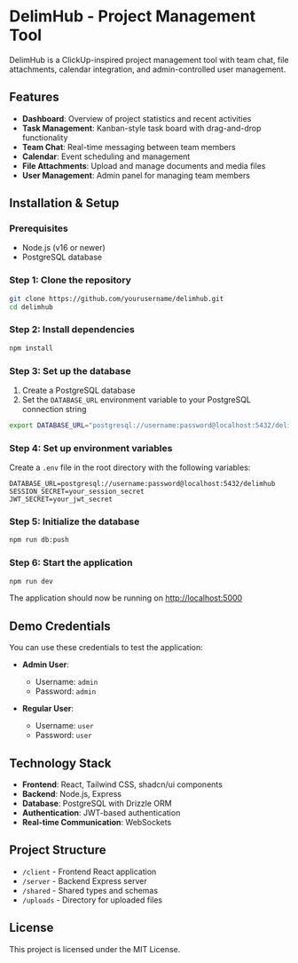# DelimHub - Project Management Tool

DelimHub is a ClickUp-inspired project management tool with team chat, file attachments, calendar integration, and admin-controlled user management.

## Features

- **Dashboard**: Overview of project statistics and recent activities
- **Task Management**: Kanban-style task board with drag-and-drop functionality
- **Team Chat**: Real-time messaging between team members
- **Calendar**: Event scheduling and management
- **File Attachments**: Upload and manage documents and media files
- **User Management**: Admin panel for managing team members

## Installation & Setup

### Prerequisites

- Node.js (v16 or newer)
- PostgreSQL database

### Step 1: Clone the repository

```bash
git clone https://github.com/yourusername/delimhub.git
cd delimhub
```

### Step 2: Install dependencies

```bash
npm install
```

### Step 3: Set up the database

1. Create a PostgreSQL database
2. Set the `DATABASE_URL` environment variable to your PostgreSQL connection string

```bash
export DATABASE_URL="postgresql://username:password@localhost:5432/delimhub"
```

### Step 4: Set up environment variables

Create a `.env` file in the root directory with the following variables:

```
DATABASE_URL=postgresql://username:password@localhost:5432/delimhub
SESSION_SECRET=your_session_secret
JWT_SECRET=your_jwt_secret
```

### Step 5: Initialize the database

```bash
npm run db:push
```

### Step 6: Start the application

```bash
npm run dev
```

The application should now be running on [http://localhost:5000](http://localhost:5000)

## Demo Credentials

You can use these credentials to test the application:

- **Admin User**: 
  - Username: `admin`
  - Password: `admin`

- **Regular User**:
  - Username: `user`
  - Password: `user`

## Technology Stack

- **Frontend**: React, Tailwind CSS, shadcn/ui components
- **Backend**: Node.js, Express
- **Database**: PostgreSQL with Drizzle ORM
- **Authentication**: JWT-based authentication
- **Real-time Communication**: WebSockets

## Project Structure

- `/client` - Frontend React application
- `/server` - Backend Express server
- `/shared` - Shared types and schemas
- `/uploads` - Directory for uploaded files

## License

This project is licensed under the MIT License.